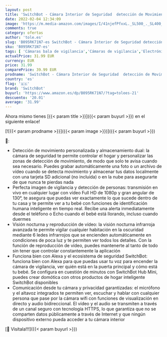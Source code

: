 ```yaml
---
layout: post
title: 'SwitchBot - Cámara Interior de Seguridad  detección de Movimiento  1080p  cámara WiFi de vigilancia Inteligente para bebés y Mascotas  visión Nocturna  Audio bidireccional  Funciona con Alexa'
date: 2022-02-04 12:34:09
image: 'https://m.media-amazon.com/images/I/41njefPfxxL._SL500_._SL400_.jpg'
comments: true
category: ofertas
author: 'tole.es'
slug: 'B095RK71N7-es SwitchBot - Cámara Interior de Seguridad detección de...'
sku: 'B095RK71N7-es'
tags: [ 'Cámaras bala de vigilancia','Cámaras de vigilancia','Electrónica','Fotografía y videocámaras','alexa','switchbot', ]
actualPrice: 31.99 EUR
currency: EUR
price: 31.99
comparePrice: 39.99 EUR
prodname: 'SwitchBot - Cámara Interior de Seguridad  detección de Movimiento  1080p  cámara WiFi de vigilancia Inteligente para bebés y Mascotas  visión Nocturna  Audio bidireccional  Funciona con Alexa'
country: 'es'
flag: '🇪🇸'
brand: 'SwitchBot'
buyurl: 'https://www.amazon.es/dp/B095RK71N7/?tag=tolees-21'
descuento: '20.01'
average: '31.99'
---
```


Ahora mismo tienes [{{< param title >}}]({{< param buyurl >}}) en el siguiente enlace!

[![{{< param prodname >}}]({{< param image >}})]({{< param buyurl >}})

🔎:

- Detección de movimiento personalizada y almacenamiento dual: la cámara de seguridad te permite controlar el hogar y personalizar las zonas de detección de movimiento, de modo que solo te avisa cuando sea necesario. Puedes grabar automáticamente una foto o un archivo de vídeo cuando se detecta movimiento y almacenar tus datos localmente con una tarjeta SD adicional (no incluida) o en la nube para asegurarte de que nunca te pierdas nada
- Perfecta imagen de vigilancia y detección de personas: transmisión en vivo en cualquier lugar con vídeo Full HD de 1080p y gran angular de 130°, te asegura que puedas ver exactamente lo que sucede dentro de tu casa y te permite ver a tu bebé con funciones de identificación humana inteligente en tiempo real. Recibe una alerta inmediatamente desde el teléfono o Echo cuando el bebé está llorando, incluso cuando duermes
- Visión nocturna y reproducción de vídeo: la visión nocturna infrarroja avanzada te permite vigilar cualquier habitación en la oscuridad mediante 6 ledes infrarrojos que se encienden automáticamente en condiciones de poca luz y te permiten ver todos los detalles. Con la función de reproducción de vídeo, puedes mantenerte al tanto de todo sin tener que controlar constantemente la aplicación
- Funciona bien con Alexa y el ecosistema de seguridad SwitchBot: funciona bien con Alexa para que puedas usar tu voz para encender la cámara de vigilancia, ver quién está en la puerta principal y cómo está tu bebé. Se configura en cuestión de minutos con SwitchBot Hub Mini, puedes crear domótica con otros productos de hogar inteligente SwitchBot disponibles
- Comunicación desde tu cámara y privacidad garantizadas: el micrófono y el altavoz integrados te permiten ver, escuchar y hablar con cualquier persona que pase por la cámara wifi con funciones de visualización en directo y audio bidireccional. El vídeo y el audio se transmiten a través de un canal seguro con tecnología HTTPS, lo que garantiza que no se comparten datos públicamente a través de Internet y que ningún dispositivo externo pueda acceder a tu cámara interior

[🛒 Visítala!!!]({{< param buyurl >}})
